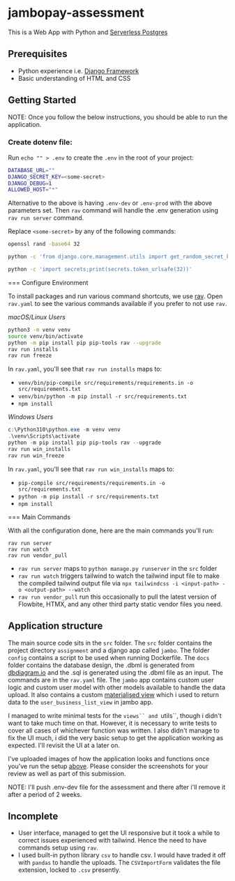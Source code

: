 # jambopay-assessment
This is a Web App with Python and [Serverless Postgres](https://neon.tech/)

## Prerequisites
- Python experience i.e. [Django Framework](https://docs.djangoproject.com/en/4.2/)
- Basic understanding of HTML and CSS

## Getting Started
NOTE: Once you follow the below instructions, you should be able to run the application.

### Create dotenv file:
Run `echo "" > .env` to create the `.env` in the root of your project:

```bash
DATABASE_URL=""
DJANGO_SECRET_KEY=<some-secret>
DJANGO_DEBUG=1
ALLOWED_HOST="*"
```
Alternative to the above is having `.env-dev` or `.env-prod` with the above parameters set. Then `rav` command will handle the .env generation using `rav run server` command.

Replace `<some-secret>` by any of the following commands:

```bash
openssl rand -base64 32
```

```bash
python -c 'from django.core.management.utils import get_random_secret_key; print(get_random_secret_key())'
```

```bash
python -c 'import secrets;print(secrets.token_urlsafe(32))'
```

=== Configure Environment

To install packages and run various command shortcuts, we use [rav](https://github.com/jmitchel3/rav). Open `rav.yaml` to see the various commands available if you prefer to not use `rav`.

_macOS/Linux Users_
```bash
python3 -m venv venv
source venv/bin/activate
python -m pip install pip pip-tools rav --upgrade
rav run installs
rav run freeze
```
In `rav.yaml`, you'll see that `rav run installs` maps to:

- `venv/bin/pip-compile src/requirements/requirements.in -o src/requirements.txt`
- `venv/bin/python -m pip install -r src/requirements.txt`
- `npm install`


_Windows Users_
```powershell
c:\Python310\python.exe -m venv venv
.\venv\Scripts\activate
python -m pip install pip pip-tools rav --upgrade
rav run win_installs
rav run win_freeze
```
In `rav.yaml`, you'll see that `rav run win_installs` maps to:

- `pip-compile src/requirements/requirements.in -o src/requirements.txt`
- `python -m pip install -r src/requirements.txt`
- `npm install`


=== Main Commands

With all the configuration done, here are the main commands you'll run:

```
rav run server
rav run watch
rav run vendor_pull
```

- `rav run server` maps to `python manage.py runserver` in the `src` folder
- `rav run watch` triggers tailwind to watch the tailwind input file to make the compiled tailwind output file via `npx tailwindcss -i <input-path> -o <output-path> --watch`
- `rav run vendor_pull` run this occasionally to pull the latest version of Flowbite, HTMX, and any other third party static vendor files you need.

## Application structure

The main source code sits in the `src` folder. The `src` folder contains the project directory `assignment` and a django app called `jambo`.
The folder `config` contains a script to be used when running Dockerfile. The `docs` folder contains the database design, the .dbml is generated from [dbdiagram.io](https://dbdiagram.io/) and the .sql is generated using the .dbml file as an input. The commands are in the `rav.yaml` file.
The `jambo` app contains custom user logic and custom user model with other models available to handle the data upload. It also contains a custom [materialised view](https://github.com/sreevardhanreddi/django-materialized-views) which i used to return data to the `user_business_list_view` in jambo app.

I managed to write minimal tests for the `views`` and `utils``, though i didn't want to take much time on that. However, it is necessary to write tests to cover all cases of whichever function was written. I also didn't manage to fix the UI much, i did the very basic setup to get the application working as expected. I'll revisit the UI at a later on.

I've uploaded images of how the application looks and functions once you've run the setup [above](#getting-started). Please consider the screenshots for your review as well as part of this submission.

NOTE:
I'll push .env-dev file for the assessment and there after i'll remove it after a period of 2 weeks.

## Incomplete
- User interface, managed to get the UI responsive but it took a while to correct issues experienced with tailwind. Hence the need to have commands setup using `rav`.
- I used built-in python library `csv` to handle csv. I would have traded it off with `pandas` to handle the uploads. The `CSVImportForm` validates the file extension, locked to `.csv` presently.